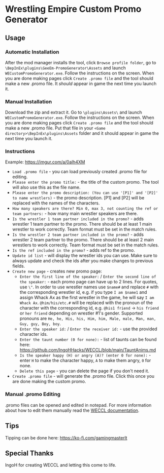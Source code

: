 # Wrestling Empire Custom Promo Generator
## Usage
### Automatic Installation
After the mod manager installs the tool, click `Browse profile folder`, go to `\BepInEx\plugins\GeeEm-PromoGenerator\Assets` and launch `WECustomPromoGenerator.exe`. Follow the instructions on the screen. When you are done making pages click `Create .promo file` and the tool should make a new .promo file. It *should* appear in game the next time you launch it.
### Manual Installation
Download the zip and extract it. Go to `\plugins\Assets\` and launch `WECustomPromoGenerator.exe`. Follow the instructions on the screen. When you are done making pages click `Create .promo file` and the tool should make a new .promo file. Put that file in your `<Game directory>\BepInEx\plugins\Assets` folder and it should appear in game the next time you launch it.
### Instructions
Example: https://imgur.com/a/0aIh4XM
- `Load .promo file` - you can load previously created .promo file for editing. 
- `Please enter the promo title:` - the title of the custom promo. The tool will also use this as the file name.
- `Please enter the promo description: (You can use '[P1]' and '[P2]' to name wrestlers)` - the promo description. [P1] and [P2] will be replaced with the names of the characters.
- `How many speakers are there? Min 0, max 3, not counting the ref or team partners:` - how many main wrestler speakers are there. 
- `Is the wrestler 1 team partner included in the promo?` - adds wrestler 1 team partner to the promo. There should be at least 1 main wrestler to work correctly. Team format must be set in the match rules.
- `Is the wrestler 2 team partner included in the promo?` - adds wrestler 2 team partner to the promo. There should be at least 2 main wrestlers to work correctly. Team format must be set in the match rules.
- `Is the ref included in the promo?` - adds ref to the promo.
- `Update id list` - will display the wrestler ids you can use. Make sure to always update and check the ids after you make changes to previous fields.
- `Create new page` - creates new promo page:
     - `Enter the first line of the speaker:` / `Enter the second line of the speaker:` - each promo page can have up to 2 lines. For quotes, use `\"`. In order to use wrestler names use `$name#` and replace `#` with the corresponding wrestler id, e.g. if you type `I am $name1` and assign Whack Ax as the first wrestler in the game, he will say `I am Whack Ax`. `@him/his/etc.#` will be replaced with the pronoun of the character with the corresponding id, e.g. `@his1 friend` -> `his friend` or `her friend` depending on wrestler #1's gender. Supported pronouns are `He, he, His, his, Him, him, Male, male, Man, man, Guy, guy, Boy, boy`.
     - `Enter the speaker id:` / `Enter the receiver id:` - use the provided character ids.
     - `Enter the taunt number (0 for none):` - list of taunts can be found here: https://github.com/IngoHHacks/WECCL/blob/main/TauntAnims.md
     - `Is the speaker happy (H) or angry (A)? (enter 0 for none):` - enter `H` to make the character happy, `A` to make them angry, `0` for none.
	 - `Delete this page` - you can delete the page if you don't need it.
- `Create .promo file` - will generate the .promo file. Click this once you are done making the custom promo.
### Manual .promo Editing
.promo files can be opened and edited in notepad. For more information about how to edit them manually read the [WECCL documentation](https://thunderstore.io/c/wrestling-empire/p/IngoH/WECCL/).
## Tips
Tipping can be done here: https://ko-fi.com/gamingmasterlt
## Special Thanks
IngoH for creating WECCL and letting this come to life.